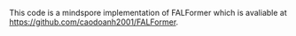 ﻿This code is a mindspore implementation of FALFormer which is avaliable at https://github.com/caodoanh2001/FALFormer.
